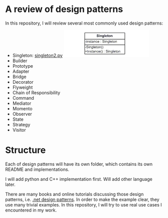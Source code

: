 # A review of design patterns

In this repository, I will review several most commonly used design patterns:
- Singleton: [singleton2.py](singleton/singleton2.py)
  ![Singleton](singleton/singleton.gif?raw=true "Singleton Pattern")
- Builder
- Prototype
- Adapter
- Bridge
- Decorator
- Flyweight
- Chain of Responsibility
- Command
- Mediator
- Momento
- Observer
- State
- Strategy
- Visitor

# Structure

Each of design patterns will have its own folder, which contains its own README and implementations.

I will add python and C++ implementation first. Will add other language later.

There are many books and online tutorials discussing those design patterns, i.e. [.net design patterns](https://www.dofactory.com/net/design-patterns). In order to make the example clear, they use many trivial examples. In this repository, I will try to use real use cases I encountered in my work. 
